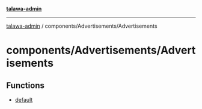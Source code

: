 [**talawa-admin**](../../../README.md)

***

[talawa-admin](../../../modules.md) / components/Advertisements/Advertisements

# components/Advertisements/Advertisements

## Functions

- [default](functions/default.md)
